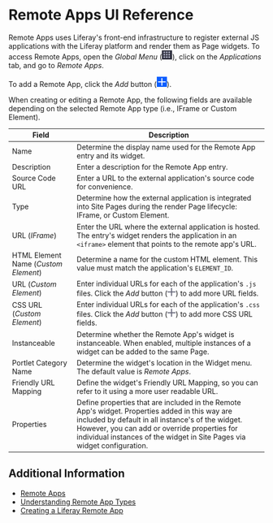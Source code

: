 # Remote Apps UI Reference

Remote Apps uses Liferay's front-end infrastructure to register external JS applications with the Liferay platform and render them as Page widgets. To access Remote Apps, open the *Global Menu* (![Global Menu](../../images/icon-applications-menu.png)), click on the *Applications* tab, and go to *Remote Apps*.

To add a Remote App, click the *Add* button (![Add Button](../../images/icon-add.png)).

When creating or editing a Remote App, the following fields are available depending on the selected Remote App type (i.e., IFrame or Custom Element).

| Field | Description |
| --- | --- |
| Name | Determine the display name used for the Remote App entry and its widget. |
| Description | Enter a description for the Remote App entry. |
| Source Code URL | Enter a URL to the external application's source code for convenience. |
| Type | Determine how the external application is integrated into Site Pages during the render Page lifecycle: IFrame, or Custom Element. |
| URL (*IFrame*) | Enter the URL where the external application is hosted. The entry's widget renders the application in an `<iframe>` element that points to the remote app's URL. |
| HTML Element Name (*Custom Element*) | Determine a name for the custom HTML element. This value must match the application's `ELEMENT_ID`. <!--Q: How does this field work?--> |
| URL (*Custom Element*) | Enter individual URLs for each of the application's `.js` files. <!--Q: Should I qualify this in any other way? (e.g., does it need to be a WebDAV URL?)--> Click the *Add* button (![Add Button](../../images/icon-plus.png)) to add more URL fields. |
| CSS URL (*Custom Element*) | Enter individual URLs for each of the application's `.css` files. <!--Q: Should I qualify this in any other way? (e.g., does it need to be a WebDAV URL?)--> Click the *Add* button (![Add Button](../../images/icon-plus.png)) to add more CSS URL fields. |
| Instanceable | Determine whether the Remote App's widget is instanceable. When enabled, multiple instances of a widget can be added to the same Page. |
| Portlet Category Name | Determine the widget's location in the Widget menu. The default value is *Remote Apps*. |
| Friendly URL Mapping | Define the widget's Friendly URL Mapping, so you can refer to it using a more user readable URL. |
| Properties | Define properties that are included in the Remote App's widget. Properties added in this way are included by default in all instance's of the widget. However, you can add or override properties for individual instances of the widget in Site Pages via widget configuration. |

## Additional Information

* [Remote Apps](../remote-apps.md)
* [Understanding Remote App Types](./understanding-remote-app-types.md)
* [Creating a Liferay Remote App](./creating-a-liferay-remote-app.md)
